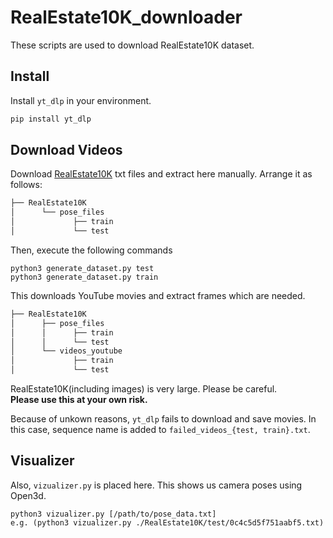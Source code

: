 # RealEstate10K_downloader
These scripts are used to download RealEstate10K dataset. 

## Install 
Install `yt_dlp` in your environment.

```bash
pip install yt_dlp
```

## Download Videos
Download [RealEstate10K](https://google.github.io/realestate10k/download.html) txt files and extract here manually. Arrange it as follows:

```bash
├── RealEstate10K
│      └── pose_files
│             ├── train
│             └── test
```

Then, execute the following commands
```shell
python3 generate_dataset.py test
python3 generate_dataset.py train
```
This downloads YouTube movies and extract frames which are needed.  

```bash
├── RealEstate10K
│      ├── pose_files
│      │      ├── train
│      │      └── test
│      └── videos_youtube
│             ├── train
│             └── test
```

RealEstate10K(including images) is very large. Please be careful.    
__Please use this at your own risk.__

Because of unkown reasons, `yt_dlp` fails to download and save movies. 
In this case, sequence name is added to `failed_videos_{test, train}.txt`.

## Visualizer

Also, `vizualizer.py` is placed here. This shows us camera poses using Open3d.
```shell
python3 vizualizer.py [/path/to/pose_data.txt]
e.g. (python3 vizualizer.py ./RealEstate10K/test/0c4c5d5f751aabf5.txt)
```

